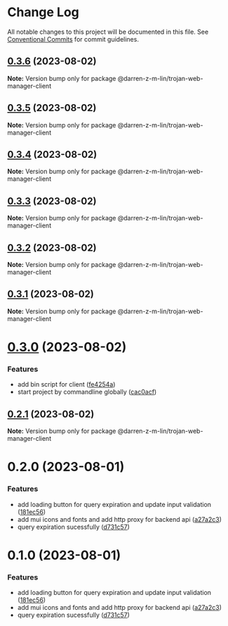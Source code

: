 # Change Log

All notable changes to this project will be documented in this file.
See [Conventional Commits](https://conventionalcommits.org) for commit guidelines.

## [0.3.6](https://github.com/iamindian/trojan-web-manager/compare/@darren-z-m-lin/trojan-web-manager-client@0.3.5...@darren-z-m-lin/trojan-web-manager-client@0.3.6) (2023-08-02)

**Note:** Version bump only for package @darren-z-m-lin/trojan-web-manager-client





## [0.3.5](https://github.com/iamindian/trojan-web-manager/compare/@darren-z-m-lin/trojan-web-manager-client@0.3.4...@darren-z-m-lin/trojan-web-manager-client@0.3.5) (2023-08-02)

**Note:** Version bump only for package @darren-z-m-lin/trojan-web-manager-client





## [0.3.4](https://github.com/iamindian/trojan-web-manager/compare/@darren-z-m-lin/trojan-web-manager-client@0.3.3...@darren-z-m-lin/trojan-web-manager-client@0.3.4) (2023-08-02)

**Note:** Version bump only for package @darren-z-m-lin/trojan-web-manager-client





## [0.3.3](https://github.com/iamindian/trojan-web-manager/compare/@darren-z-m-lin/trojan-web-manager-client@0.3.2...@darren-z-m-lin/trojan-web-manager-client@0.3.3) (2023-08-02)

**Note:** Version bump only for package @darren-z-m-lin/trojan-web-manager-client





## [0.3.2](https://github.com/iamindian/trojan-web-manager/compare/@darren-z-m-lin/trojan-web-manager-client@0.3.1...@darren-z-m-lin/trojan-web-manager-client@0.3.2) (2023-08-02)

**Note:** Version bump only for package @darren-z-m-lin/trojan-web-manager-client





## [0.3.1](https://github.com/iamindian/trojan-web-manager/compare/@darren-z-m-lin/trojan-web-manager-client@0.3.0...@darren-z-m-lin/trojan-web-manager-client@0.3.1) (2023-08-02)

**Note:** Version bump only for package @darren-z-m-lin/trojan-web-manager-client





# [0.3.0](https://github.com/iamindian/trojan-web-manager/compare/@darren-z-m-lin/trojan-web-manager-client@0.2.1...@darren-z-m-lin/trojan-web-manager-client@0.3.0) (2023-08-02)


### Features

* add bin script for client ([fe4254a](https://github.com/iamindian/trojan-web-manager/commit/fe4254ae2509da05b8667ef2ef84869f07f64554))
* start project by commandline globally ([cac0acf](https://github.com/iamindian/trojan-web-manager/commit/cac0acfc898b19312868e240d551fbc4c3f88fff))





## [0.2.1](https://github.com/iamindian/trojan-web-manager/compare/@darren-z-m-lin/trojan-web-manager-client@0.2.0...@darren-z-m-lin/trojan-web-manager-client@0.2.1) (2023-08-02)

**Note:** Version bump only for package @darren-z-m-lin/trojan-web-manager-client





# 0.2.0 (2023-08-01)


### Features

* add loading button for query expiration and update input validation ([181ec56](https://github.com/iamindian/trojan-web-manager/commit/181ec56fb5b7e2a8264a0ddec40df2fb14d7a772))
* add mui icons and fonts and add http proxy for backend api ([a27a2c3](https://github.com/iamindian/trojan-web-manager/commit/a27a2c34d282168345668d2744d9062a8836f65b))
* query expiration sucessfully ([d731c57](https://github.com/iamindian/trojan-web-manager/commit/d731c5762958575370da4be0ffe9996f3e1d595e))





# 0.1.0 (2023-08-01)


### Features

* add loading button for query expiration and update input validation ([181ec56](https://github.com/iamindian/trojan-web-manager/commit/181ec56fb5b7e2a8264a0ddec40df2fb14d7a772))
* add mui icons and fonts and add http proxy for backend api ([a27a2c3](https://github.com/iamindian/trojan-web-manager/commit/a27a2c34d282168345668d2744d9062a8836f65b))
* query expiration sucessfully ([d731c57](https://github.com/iamindian/trojan-web-manager/commit/d731c5762958575370da4be0ffe9996f3e1d595e))
